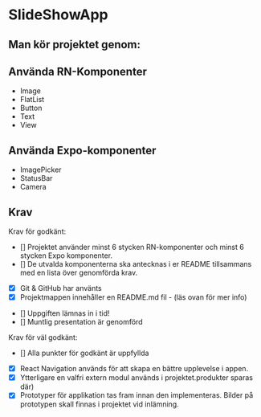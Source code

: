 # SlideShowApp

## Man kör projektet genom:

## Använda RN-Komponenter

- Image
- FlatList
- Button
- Text
- View

## Använda Expo-komponenter

- ImagePicker
- StatusBar
- Camera

## Krav

Krav för godkänt:

- [] Projektet använder minst 6 stycken RN-komponenter och minst 6 stycken Expo komponenter.
- [] De utvalda komponenterna ska antecknas i er README tillsammans med en lista över genomförda krav.
- [x] Git & GitHub har använts
- [x] Projektmappen innehåller en README.md fil - (läs ovan för mer info)
- [] Uppgiften lämnas in i tid!
- [] Muntlig presentation är genomförd

Krav för väl godkänt:

- [] Alla punkter för godkänt är uppfyllda
- [x] React Navigation används för att skapa en bättre upplevelse i appen.
- [x] Ytterligare en valfri extern modul används i projektet.produkter sparas där)
- [x] Prototyper för applikation tas fram innan den implementeras. Bilder på prototypen skall finnas i projektet vid inlämning.
